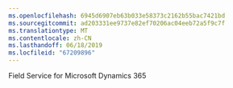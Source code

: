 ```yaml
---
ms.openlocfilehash: 6945d6907eb63b033e58373c2162b55bac7421bd
ms.sourcegitcommit: ad203331ee9737e82ef70206ac04eeb72a5f9c7f
ms.translationtype: MT
ms.contentlocale: zh-CN
ms.lasthandoff: 06/18/2019
ms.locfileid: "67209896"
---
```

Field Service for Microsoft Dynamics 365